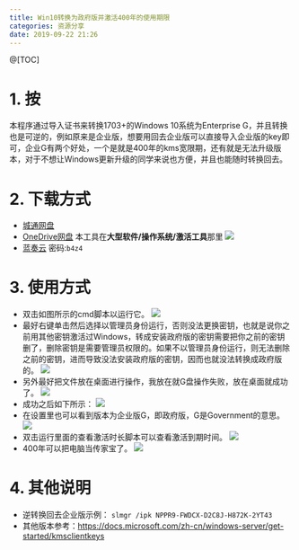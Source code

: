 ```yaml
---
title: Win10转换为政府版并激活400年的使用期限
categories: 资源分享
date: 2019-09-22 21:26
---
```

@[TOC]

# 1. 按
本程序通过导入证书来转换1703+的Windows 10系统为Enterprise G，并且转换也是可逆的，例如原来是企业版，想要用回去企业版可以直接导入企业版的key即可，企业G有两个好处，一个是就是400年的kms宽限期，还有就是无法升级版本，对于不想让Windows更新升级的同学来说也方便，并且也能随时转换回去。

# 2. 下载方式
* [城通网盘](https://sn9.us/dir/13403389-34658217-ee6e79)
* [OneDrive网盘](https://www.cnblogs.com/coco56/p/11223189.html)
本工具在**大型软件/操作系统/激活工具**那里
![](https://img-blog.csdnimg.cn/20190703220203163.png?x-oss-process=image/watermark,type_ZmFuZ3poZW5naGVpdGk,shadow_10,text_aHR0cHM6Ly9ibG9nLmNzZG4ubmV0L0NPQ081Ng==,size_16,color_FFFFFF,t_70)
* [蓝奏云](https://www.lanzous.com/b644737) 密码:`b4z4`


# 3. 使用方式
* 双击如图所示的cmd脚本以运行它。
![](https://img-blog.csdnimg.cn/20190703221614786.png)
* 最好右键单击然后选择以管理员身份运行，否则没法更换密钥，也就是说你之前用其他密钥激活过Windows，转成安装政府版的密钥需要把你之前的密钥删了，删除密钥是需要管理员权限的。如果不以管理员身份运行，则无法删除之前的密钥，进而导致没法安装政府版的密钥，因而也就没法转换成政府版的。
![](https://img-blog.csdnimg.cn/20190703223308405.png?x-oss-process=image/watermark,type_ZmFuZ3poZW5naGVpdGk,shadow_10,text_aHR0cHM6Ly9ibG9nLmNzZG4ubmV0L0NPQ081Ng==,size_16,color_FFFFFF,t_70)
* 另外最好把文件放在桌面进行操作，我放在就G盘操作失败，放在桌面就成功了。
![](https://img-blog.csdnimg.cn/20190703224546886.png?x-oss-process=image/watermark,type_ZmFuZ3poZW5naGVpdGk,shadow_10,text_aHR0cHM6Ly9ibG9nLmNzZG4ubmV0L0NPQ081Ng==,size_16,color_FFFFFF,t_70)
* 成功之后如下所示：
![](https://img-blog.csdnimg.cn/20190703224525204.png?x-oss-process=image/watermark,type_ZmFuZ3poZW5naGVpdGk,shadow_10,text_aHR0cHM6Ly9ibG9nLmNzZG4ubmV0L0NPQ081Ng==,size_16,color_FFFFFF,t_70)
* 在设置里也可以看到版本为企业版G，即政府版，G是Government的意思。
![](https://img-blog.csdnimg.cn/20190703224834806.png?x-oss-process=image/watermark,type_ZmFuZ3poZW5naGVpdGk,shadow_10,text_aHR0cHM6Ly9ibG9nLmNzZG4ubmV0L0NPQ081Ng==,size_16,color_FFFFFF,t_70)
* 双击运行里面的查看激活时长脚本可以查看激活到期时间。
![](https://img-blog.csdnimg.cn/20190704074601798.png)
* 400年可以把电脑当传家宝了。
![](https://img-blog.csdnimg.cn/20190704074547170.png?x-oss-process=image/watermark,type_ZmFuZ3poZW5naGVpdGk,shadow_10,text_aHR0cHM6Ly9ibG9nLmNzZG4ubmV0L0NPQ081Ng==,size_16,color_FFFFFF,t_70)

# 4. 其他说明
* 逆转换回去企业版示例：
`slmgr /ipk NPPR9-FWDCX-D2C8J-H872K-2YT43`
* 其他版本参考：https://docs.microsoft.com/zh-cn/windows-server/get-started/kmsclientkeys